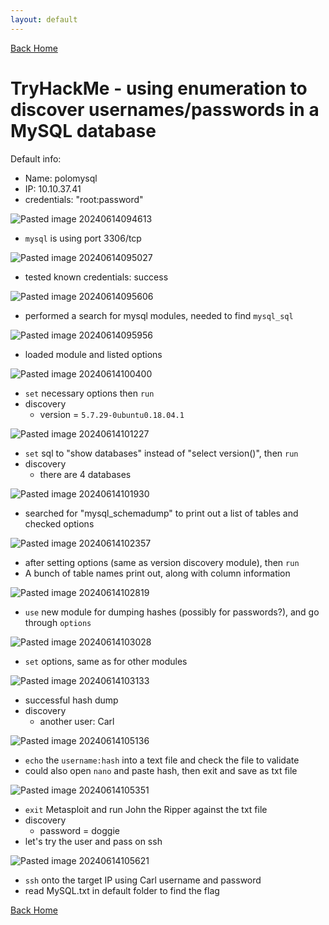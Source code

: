 ```yaml
---
layout: default
---
```


[Back Home](./index.md)

# TryHackMe - using enumeration to discover usernames/passwords in a MySQL database

Default info:
- Name: polomysql
- IP: 10.10.37.41
- credentials: "root:password"


![Pasted image 20240614094613](https://github.com/user-attachments/assets/2a7d74d4-e22b-4cc8-ad4c-803796564f47)
- `mysql` is using port 3306/tcp


![Pasted image 20240614095027](https://github.com/user-attachments/assets/920dd1f8-44f3-45c7-a18f-0d90b0949118)
- tested known credentials: success


![Pasted image 20240614095606](https://github.com/user-attachments/assets/9a2b4c24-d39e-4463-848a-939c19ba8fe2)
- performed a search for mysql modules, needed to find `mysql_sql`


![Pasted image 20240614095956](https://github.com/user-attachments/assets/11f38860-7dc2-4284-9123-1462c183076d)
- loaded module and listed options


![Pasted image 20240614100400](https://github.com/user-attachments/assets/21c55754-34f7-4b21-a2a6-439531911732)
- `set` necessary options then `run`
- discovery
	- version = `5.7.29-0ubuntu0.18.04.1`


![Pasted image 20240614101227](https://github.com/user-attachments/assets/19d7e548-aba9-4692-9e3c-ebb7f6849aec)
- `set` sql to "show databases" instead of "select version()", then `run`
- discovery
	- there are 4 databases


![Pasted image 20240614101930](https://github.com/user-attachments/assets/f7ccf000-6c0c-474b-8611-d1bffc225fb6)
- searched for "mysql_schemadump" to print out a list of tables and checked options


![Pasted image 20240614102357](https://github.com/user-attachments/assets/1e527c1a-8e46-45a0-a8f7-457585772962)
- after setting options (same as version discovery module), then `run`
- A bunch of table names print out, along with column information


![Pasted image 20240614102819](https://github.com/user-attachments/assets/00a8a7bb-701c-4089-9986-b27a1aa2c803)
- `use` new module for dumping hashes (possibly for passwords?), and go through `options`


![Pasted image 20240614103028](https://github.com/user-attachments/assets/2791281d-523e-40cf-b13f-81a147ab39bf)
- `set` options, same as for other modules


![Pasted image 20240614103133](https://github.com/user-attachments/assets/2be80bb0-12ea-4aec-9556-1288b8fd9e9e)
- successful hash dump
- discovery
	- another user: Carl


![Pasted image 20240614105136](https://github.com/user-attachments/assets/44855409-766e-4590-a27b-78391d0dda2d)
- `echo` the `username:hash` into a text file and check the file to validate
- could also open `nano` and paste hash, then exit and save as txt file


![Pasted image 20240614105351](https://github.com/user-attachments/assets/caa3f93a-f85c-45ae-8818-06cc8837de52)
- `exit` Metasploit and run John the Ripper against the txt file
- discovery
	- password = doggie
- let's try the user and pass on ssh


![Pasted image 20240614105621](https://github.com/user-attachments/assets/5e445924-31b9-4d41-afd2-08f9fdcb9a66)
- `ssh` onto the target IP using Carl username and password
- read MySQL.txt in default folder to find the flag


[Back Home](./index.md)
